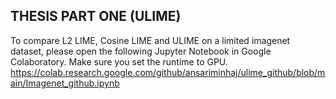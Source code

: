 ## THESIS PART ONE (ULIME)
To compare L2 LIME, Cosine LIME and ULIME on a limited imagenet dataset, please open the following Jupyter Notebook in Google Colaboratory. Make sure you set the runtime to GPU.
https://colab.research.google.com/github/ansariminhaj/ulime_github/blob/main/Imagenet_github.ipynb